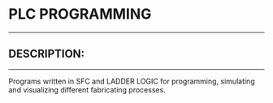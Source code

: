 # PLC PROGRAMMING

---

## **DESCRIPTION:**
---

Programs written in SFC and LADDER LOGIC for programming, simulating and visualizing different fabricating processes.
